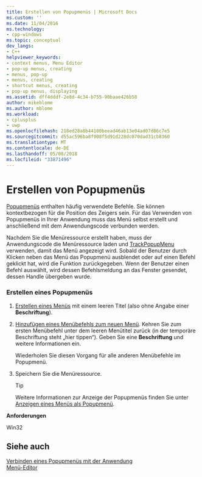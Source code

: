 ```yaml
---
title: Erstellen von Popupmenüs | Microsoft Docs
ms.custom: ''
ms.date: 11/04/2016
ms.technology:
- cpp-windows
ms.topic: conceptual
dev_langs:
- C++
helpviewer_keywords:
- context menus, Menu Editor
- pop-up menus, creating
- menus, pop-up
- menus, creating
- shortcut menus, creating
- pop-up menus, displaying
ms.assetid: dff4dddf-2e8d-4c34-b755-90baae426b58
author: mikeblome
ms.author: mblome
ms.workload:
- cplusplus
- uwp
ms.openlocfilehash: 218ed28a8b44100beead46ab13e04ad07d86c7e5
ms.sourcegitcommit: d55ac596ba8f908f5d91d228dc070dad31cb8360
ms.translationtype: MT
ms.contentlocale: de-DE
ms.lasthandoff: 05/08/2018
ms.locfileid: "33871496"
---
```

# <a name="creating-pop-up-menus"></a>Erstellen von Popupmenüs
[Popupmenüs](../mfc/menus-mfc.md) enthalten häufig verwendete Befehle. Sie können kontextbezogen für die Position des Zeigers sein. Für das Verwenden von Popupmenüs in Ihrer Anwendung muss das Menü selbst erstellt und anschließend mit dem Anwendungscode verbunden werden.  
  
 Nachdem Sie die Menüressource erstellt haben, muss der Anwendungscode die Menüressource laden und [TrackPopupMenu](http://msdn.microsoft.com/library/windows/desktop/ms648002) verwenden, damit das Menü angezeigt wird. Sobald der Benutzer durch Klicken neben das Menü das Popupmenü ausblendet oder auf einen Befehl geklickt hat, wird die Funktion zurückgegeben. Wenn der Benutzer einen Befehl auswählt, wird dessen Befehlsmeldung an das Fenster gesendet, dessen Handle übergeben wurde.  
  
### <a name="to-create-a-pop-up-menu"></a>Erstellen eines Popupmenüs  
  
1.  [Erstellen eines Menüs](../windows/creating-a-menu.md) mit einem leeren Titel (also ohne Angabe einer **Beschriftung**).  
  
2.  [Hinzufügen eines Menübefehls zum neuen Menü](../windows/adding-commands-to-a-menu.md). Kehren Sie zum ersten Menübefehl unter dem leeren Menütitel zurück (in der temporäre Beschriftung steht „hier tippen“). Geben Sie eine **Beschriftung** und weitere Informationen ein.  
  
     Wiederholen Sie diesen Vorgang für alle anderen Menübefehle im Popupmenü.  
  
3.  Speichern Sie die Menüressource.  
  
    > [!TIP]
    >  Weitere Informationen zur Anzeige der Popupmenüs finden Sie unter [Anzeigen eines Menüs als Popupmenü](../windows/viewing-a-menu-as-a-pop-up-menu.md).  
  

  
 **Anforderungen**  
  
 Win32  
  
## <a name="see-also"></a>Siehe auch  
 [Verbinden eines Popupmenüs mit der Anwendung](../windows/connecting-a-pop-up-menu-to-your-application.md)   
 [Menü-Editor](../windows/menu-editor.md)